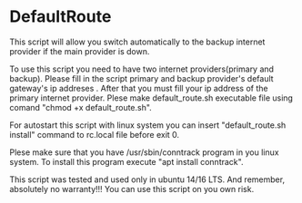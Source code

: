 # DefaultRoute
This script will allow you switch automatically to the backup internet provider if the main provider is down.

To use this script you need to have two internet providers(primary and backup). Please fill in the script primary and backup provider's default gateway's ip addreses . After that you must fill your ip address of the primary internet provider. Plese make default_route.sh executable file using comand "chmod +x default_route.sh".

For autostart this script with linux system you can insert "default_route.sh install" command to rc.local file before exit 0.

Plese make sure that you have /usr/sbin/conntrack program in you linux system. To install this program execute "apt install conntrack".

This script was tested and used only in ubuntu 14/16 LTS. 
And remember, absolutely no warranty!!! You can use this script on you own risk.

